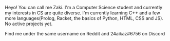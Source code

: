 Heyo! You can call me Zaki. 
I'm a Computer Science student and currently my interests in CS are quite diverse.
I'm currently learning C++ and a few more languages(Prolog, Racket, the basics of Python, HTML, CSS and JS).
No active projects yet.

Find me under the same username on Reddit and 24aikaz#6756 on Discord
